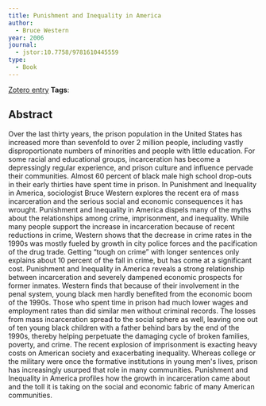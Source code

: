 ```yaml
---
title: Punishment and Inequality in America
author:
  - Bruce Western
year: 2006
journal:
  - jstor:10.7758/9781610445559
type:
  - Book
---
```

[Zotero entry](zotero://select/items/@westernPunishmentInequalityAmerica2006)
**Tags**:
## Abstract

Over the last thirty years, the prison population in the United States has increased more than sevenfold to over 2 million people, including vastly disproportionate numbers of minorities and people with little education. For some racial and educational groups, incarceration has become a depressingly regular experience, and prison culture and influence pervade their communities. Almost 60 percent of black male high school drop-outs in their early thirties have spent time in prison. In Punishment and Inequality in America, sociologist Bruce Western explores the recent era of mass incarceration and the serious social and economic consequences it has wrought. Punishment and Inequality in America dispels many of the myths about the relationships among crime, imprisonment, and inequality. While many people support the increase in incarceration because of recent reductions in crime, Western shows that the decrease in crime rates in the 1990s was mostly fueled by growth in city police forces and the pacification of the drug trade. Getting “tough on crime” with longer sentences only explains about 10 percent of the fall in crime, but has come at a significant cost. Punishment and Inequality in America reveals a strong relationship between incarceration and severely dampened economic prospects for former inmates. Western finds that because of their involvement in the penal system, young black men hardly benefited from the economic boom of the 1990s. Those who spent time in prison had much lower wages and employment rates than did similar men without criminal records. The losses from mass incarceration spread to the social sphere as well, leaving one out of ten young black children with a father behind bars by the end of the 1990s, thereby helping perpetuate the damaging cycle of broken families, poverty, and crime. The recent explosion of imprisonment is exacting heavy costs on American society and exacerbating inequality. Whereas college or the military were once the formative institutions in young men's lives, prison has increasingly usurped that role in many communities. Punishment and Inequality in America profiles how the growth in incarceration came about and the toll it is taking on the social and economic fabric of many American communities.
